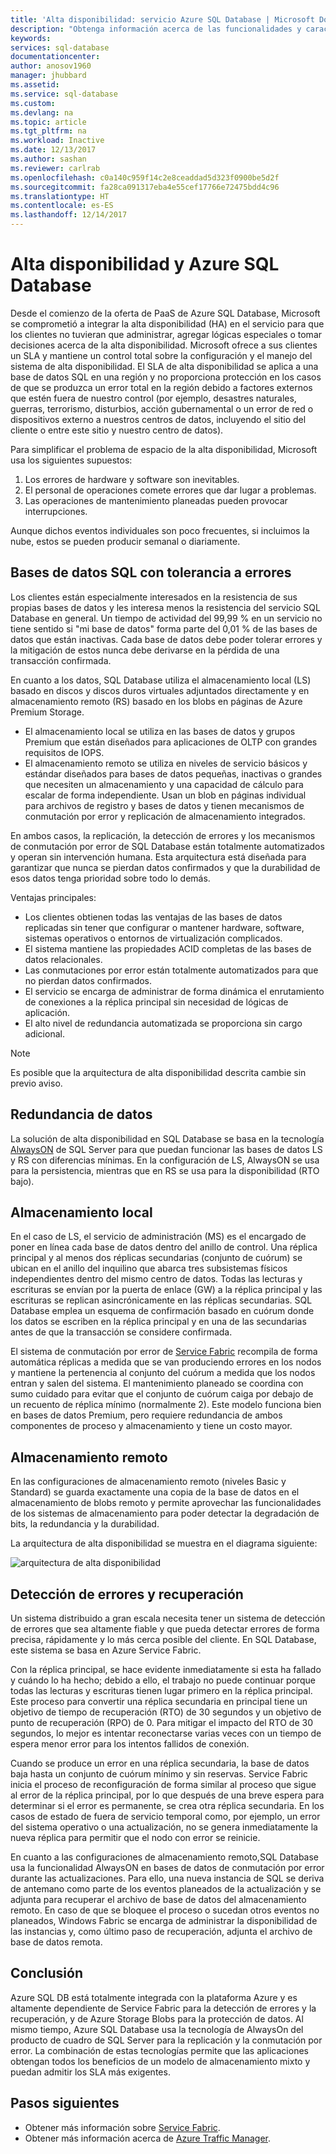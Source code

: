 ```yaml
---
title: 'Alta disponibilidad: servicio Azure SQL Database | Microsoft Docs'
description: "Obtenga información acerca de las funcionalidades y características de alta disponibilidad de Azure SQL Database"
keywords: 
services: sql-database
documentationcenter: 
author: anosov1960
manager: jhubbard
ms.assetid: 
ms.service: sql-database
ms.custom: 
ms.devlang: na
ms.topic: article
ms.tgt_pltfrm: na
ms.workload: Inactive
ms.date: 12/13/2017
ms.author: sashan
ms.reviewer: carlrab
ms.openlocfilehash: c0a140c959f14c2e8ceaddad5d323f0900be5d2f
ms.sourcegitcommit: fa28ca091317eba4e55cef17766e72475bdd4c96
ms.translationtype: HT
ms.contentlocale: es-ES
ms.lasthandoff: 12/14/2017
---
```

# <a name="high-availability-and-azure-sql-database"></a>Alta disponibilidad y Azure SQL Database
Desde el comienzo de la oferta de PaaS de Azure SQL Database, Microsoft se comprometió a integrar la alta disponibilidad (HA) en el servicio para que los clientes no tuvieran que administrar, agregar lógicas especiales o tomar decisiones acerca de la alta disponibilidad. Microsoft ofrece a sus clientes un SLA y mantiene un control total sobre la configuración y el manejo del sistema de alta disponibilidad. El SLA de alta disponibilidad se aplica a una base de datos SQL en una región y no proporciona protección en los casos de que se produzca un error total en la región debido a factores externos que estén fuera de nuestro control (por ejemplo, desastres naturales, guerras, terrorismo, disturbios, acción gubernamental o un error de red o dispositivos externo a nuestros centros de datos, incluyendo el sitio del cliente o entre este sitio y nuestro centro de datos).

Para simplificar el problema de espacio de la alta disponibilidad, Microsoft usa los siguientes supuestos:
1.  Los errores de hardware y software son inevitables.
2.  El personal de operaciones comete errores que dar lugar a problemas.
3.  Las operaciones de mantenimiento planeadas pueden provocar interrupciones. 

Aunque dichos eventos individuales son poco frecuentes, si incluimos la nube, estos se pueden producir semanal o diariamente. 

## <a name="fault-tolerant-sql-databases"></a>Bases de datos SQL con tolerancia a errores
Los clientes están especialmente interesados en la resistencia de sus propias bases de datos y les interesa menos la resistencia del servicio SQL Database en general. Un tiempo de actividad del 99,99 % en un servicio no tiene sentido si "mi base de datos" forma parte del 0,01 % de las bases de datos que están inactivas. Cada base de datos debe poder tolerar errores y la mitigación de estos nunca debe derivarse en la pérdida de una transacción confirmada. 

En cuanto a los datos, SQL Database utiliza el almacenamiento local (LS) basado en discos y discos duros virtuales adjuntados directamente y en almacenamiento remoto (RS) basado en los blobs en páginas de Azure Premium Storage. 
- El almacenamiento local se utiliza en las bases de datos y grupos Premium que están diseñados para aplicaciones de OLTP con grandes requisitos de IOPS. 
- El almacenamiento remoto se utiliza en niveles de servicio básicos y estándar diseñados para bases de datos pequeñas, inactivas o grandes que necesiten un almacenamiento y una capacidad de cálculo para escalar de forma independiente. Usan un blob en páginas individual para archivos de registro y bases de datos y tienen mecanismos de conmutación por error y replicación de almacenamiento integrados.

En ambos casos, la replicación, la detección de errores y los mecanismos de conmutación por error de SQL Database están totalmente automatizados y operan sin intervención humana. Esta arquitectura está diseñada para garantizar que nunca se pierdan datos confirmados y que la durabilidad de esos datos tenga prioridad sobre todo lo demás.

Ventajas principales:
- Los clientes obtienen todas las ventajas de las bases de datos replicadas sin tener que configurar o mantener hardware, software, sistemas operativos o entornos de virtualización complicados.
- El sistema mantiene las propiedades ACID completas de las bases de datos relacionales.
- Las conmutaciones por error están totalmente automatizados para que no pierdan datos confirmados.
- El servicio se encarga de administrar de forma dinámica el enrutamiento de conexiones a la réplica principal sin necesidad de lógicas de aplicación.
- El alto nivel de redundancia automatizada se proporciona sin cargo adicional.

> [!NOTE]
> Es posible que la arquitectura de alta disponibilidad descrita cambie sin previo aviso. 

## <a name="data-redundancy"></a>Redundancia de datos

La solución de alta disponibilidad en SQL Database se basa en la tecnología [AlwaysON](/sql/database-engine/availability-groups/windows/always-on-availability-groups-sql-server) de SQL Server para que puedan funcionar las bases de datos LS y RS con diferencias mínimas. En la configuración de LS, AlwaysON se usa para la persistencia, mientras que en RS se usa para la disponibilidad (RTO bajo). 

## <a name="local-storage"></a>Almacenamiento local

En el caso de LS, el servicio de administración (MS) es el encargado de poner en línea cada base de datos dentro del anillo de control. Una réplica principal y al menos dos réplicas secundarias (conjunto de cuórum) se ubican en el anillo del inquilino que abarca tres subsistemas físicos independientes dentro del mismo centro de datos. Todas las lecturas y escrituras se envían por la puerta de enlace (GW) a la réplica principal y las escrituras se replican asincrónicamente en las réplicas secundarias. SQL Database emplea un esquema de confirmación basado en cuórum donde los datos se escriben en la réplica principal y en una de las secundarias antes de que la transacción se considere confirmada.

El sistema de conmutación por error de [Service Fabric](/azure/service-fabric/service-fabric-overview.md) recompila de forma automática réplicas a medida que se van produciendo errores en los nodos y mantiene la pertenencia al conjunto del cuórum a medida que los nodos entran y salen del sistema. El mantenimiento planeado se coordina con sumo cuidado para evitar que el conjunto de cuórum caiga por debajo de un recuento de réplica mínimo (normalmente 2). Este modelo funciona bien en bases de datos Premium, pero requiere redundancia de ambos componentes de proceso y almacenamiento y tiene un costo mayor.

## <a name="remote-storage"></a>Almacenamiento remoto

En las configuraciones de almacenamiento remoto (niveles Basic y Standard) se guarda exactamente una copia de la base de datos en el almacenamiento de blobs remoto y permite aprovechar las funcionalidades de los sistemas de almacenamiento para poder detectar la degradación de bits, la redundancia y la durabilidad. 

La arquitectura de alta disponibilidad se muestra en el diagrama siguiente:
 
![arquitectura de alta disponibilidad](./media/sql-database-high-availability/high-availability-architecture.png)

## <a name="failure-detection--recovery"></a>Detección de errores y recuperación 
Un sistema distribuido a gran escala necesita tener un sistema de detección de errores que sea altamente fiable y que pueda detectar errores de forma precisa, rápidamente y lo más cerca posible del cliente. En SQL Database, este sistema se basa en Azure Service Fabric. 

Con la réplica principal, se hace evidente inmediatamente si esta ha fallado y cuándo lo ha hecho; debido a ello, el trabajo no puede continuar porque todas las lecturas y escrituras tienen lugar primero en la réplica principal. Este proceso para convertir una réplica secundaria en principal tiene un objetivo de tiempo de recuperación (RTO) de 30 segundos y un objetivo de punto de recuperación (RPO) de 0. Para mitigar el impacto del RTO de 30 segundos, lo mejor es intentar reconectarse varias veces con un tiempo de espera menor error para los intentos fallidos de conexión.

Cuando se produce un error en una réplica secundaria, la base de datos baja hasta un conjunto de cuórum mínimo y sin reservas. Service Fabric inicia el proceso de reconfiguración de forma similar al proceso que sigue al error de la réplica principal, por lo que después de una breve espera para determinar si el error es permanente, se crea otra réplica secundaria. En los casos de estado de fuera de servicio temporal como, por ejemplo, un error del sistema operativo o una actualización, no se genera inmediatamente la nueva réplica para permitir que el nodo con error se reinicie. 

En cuanto a las configuraciones de almacenamiento remoto,SQL Database usa la funcionalidad AlwaysON en bases de datos de conmutación por error durante las actualizaciones. Para ello, una nueva instancia de SQL se deriva de antemano como parte de los eventos planeados de la actualización y se adjunta para recuperar el archivo de base de datos del almacenamiento remoto. En caso de que se bloquee el proceso o sucedan otros eventos no planeados, Windows Fabric se encarga de administrar la disponibilidad de las instancias y, como último paso de recuperación, adjunta el archivo de base de datos remota.

## <a name="conclusion"></a>Conclusión
Azure SQL DB está totalmente integrada con la plataforma Azure y es altamente dependiente de Service Fabric para la detección de errores y la recuperación, y de Azure Storage Blobs para la protección de datos. Al mismo tiempo, Azure SQL Database usa la tecnología de AlwaysOn del producto de cuadro de SQL Server para la replicación y la conmutación por error. La combinación de estas tecnologías permite que las aplicaciones obtengan todos los beneficios de un modelo de almacenamiento mixto y puedan admitir los SLA más exigentes. 

## <a name="next-steps"></a>Pasos siguientes

- Obtener más información sobre [Service Fabric](/azure/service-fabric/service-fabric-overview.md).
- Obtener más información acerca de [Azure Traffic Manager](/traffic-manager/traffic-manager-overview.md). 
